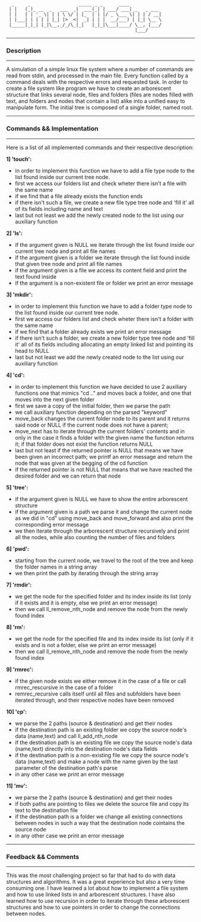 ````
  _     _                  _____ _ _      ____            
 | |   (_)_ __  _   ___  _|  ___(_| | ___/ ___| _   _ ___ 
 | |   | | '_ \| | | \ \/ | |_  | | |/ _ \___ \| | | / __|
 | |___| | | | | |_| |>  <|  _| | | |  __/___) | |_| \__ \
 |_____|_|_| |_|\__,_/_/\_|_|   |_|_|\___|____/ \__, |___/
                                                |___/     
````

- - -
### Description
- - -  

A simulation of a simple linux file system where a number of
commands are read from stdin, and processed in the main file.
Every function called by a command deals with the respective
errors and requested task. In order to create a file system
like program we have to create an arborescent structure that
links several node, files and folders (files are nodes filled
with text, and folders and nodes that contain a list) alike
into a unified easy to manipulate form. The initial tree is 
composed of a single folder, named root.

- - -
### Commands && Implementation 
- - -

Here is a list of all implemented commands and their
respective description:

**1] 'touch':**
- in order to implement this function we have to add a file
type node to the list found inside our current tree node.
- first we access our folders list and check wheter there
isn't a file with the same name
- if we find that a file already exists the function ends
- if there isn't such a file, we create a new file type tree 
node and 'fill it' all of its fields including name and text
- last but not least we add the newly created node to the
list using our auxiliary function

**2] 'ls':**
- if the argument given is NULL we iterate through the list
found inside our current tree node and print all file names
- if the argument given is a folder we iterate through the
list found inside that given tree node and print all file
names
- if the argument given is a file we access its content
field and print the text found inside
- if the argument is a non-existent file or folder we print
an error message

**3] 'mkdir':**
- in order to implement this function we have to add a
folder type node to the list found inside our current tree
node.
- first we access our folders list and check wheter there
isn't a folder with the same name
- if we find that a folder already exists we print an error
message
- if there isn't such a folder, we create a new folder type
tree node and 'fill it' all of its fields including
allocating an empty linked list and pointing its head to
NULL
- last but not least we add the newly created node to the
list using our auxiliary function

**4] 'cd':**
- in order to implement this function we have decided to use
2 auxiliary functions one that mimics "cd .." and moves back
a folder, and one that moves into the next given folder
- first we save a copy of the initial folder, then we parse
the path
- we call auxiliary function depending on the parsed
"keyword"
- move_back changes the current folder node to its parent
and it returns said node or NULL if the current node does
not have a parent;
- move_next has to iterate through the current folders'
contents and in only in the case it finds a folder with the
given name the function returns it; if that folder does not
exist the function returns NULL
- last but not least if the returned pointer is NULL that
means we have been given an incorrect path; we printf an
error message and return the node that was given at the
begging of the cd function
- if the returned pointer is not NULL that means that we
have reached the desired folder and we can return that node

**5] 'tree':**
- if the argument given is NULL we have to show the entire
arborescent structure
- if the argument given is a path we parse it and change the
current node as we did in "cd" using move_back and
move_forward and also print the corresponding error message
- we then iterate through the arborescent structure
recursively and print all the nodes, while also counting the
number of files and folders

**6] 'pwd':**
- starting from the current node, we travel to the root of
the tree and keep the folder names in a string array
- we then print the path by iterating through the string
array

**7] 'rmdir':**
- we get the node for the specified folder and its index
inside its list (only if it exists and it is empty, else we 
print an error message)
- then we call ll_remove_nth_node and remove the node from
the newly found index

**8] 'rm':**
- we get the node for the specified file and its index inside
its list (only if it exists and is not a folder, else we
print an error message)
- then we call ll_remove_nth_node and remove the node from
the newly found index

**9] 'rmrec':**
- if the given node exists we either remove it in the case
of a file or call rmrec_rescursive in the case of a folder
- remrec_recursive calls itself until all files and
subfolders have been iterated through, and their respective
nodes have been removed

**10] 'cp':**
- we parse the 2 paths (source & destination) and get their
nodes
- if the destination path is an existing folder we copy the
source node's data (name,text) and call ll_add_nth_node
- if the destination path is an existing file we copy the
source node's data (name,text) directly into the destination
node's data fields
- if the destination path is a non-existing file we copy the
source node's data (name,text) and make a node with the name
given by the last parameter of  the destination path's parse
- in any other case we print an error message

**11] 'mv':**
- we parse the 2 paths (source & destination) and get their
nodes
- if both paths are pointing to files we delete the source
file and copy its text to the destination file
- if the destination path is a folder we change all existing
connections between nodes in such a way that the destination
node cointains the source node
- in any other case we print an error message

- - -
### Feedback && Comments
- - -

This was the most challenging project so far that had to do
with data structures and algorithms. It was a great
experience but also a very time consuming one. I have
learned a lot about how to implement a file system and how
to use linked lists in and arborescent structures. I have
also learned how to use recursion in order to iterate
through these arborescent structures and how to use pointers
in order to change the connections between nodes.
